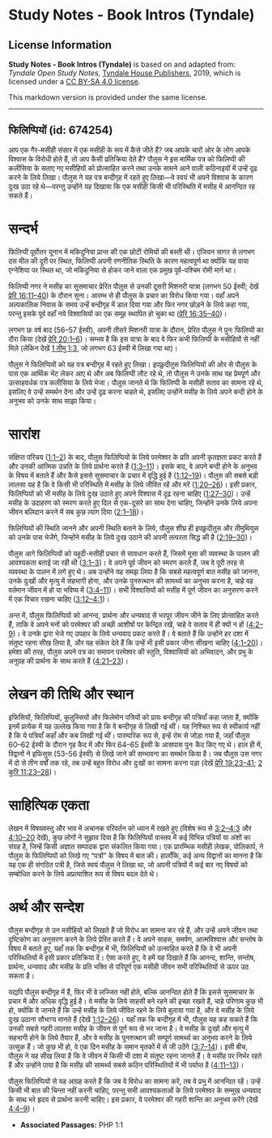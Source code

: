 # Study Notes - Book Intros (Tyndale)

## License Information

**Study Notes - Book Intros (Tyndale)** is based on and adapted from: _Tyndale Open Study Notes_, [Tyndale House Publishers](https://tyndaleopenresources.com/), 2019, which is licensed under a [CC BY-SA 4.0 license](https://creativecommons.org/licenses/by-sa/4.0/legalcode.en).

This markdown version is provided under the same license.



--------------------------------

## फिलिप्पियों (id: 674254)

आप एक गैर\-मसीही संसार में एक मसीही के रूप में कैसे जीते हैं? जब आपके चारों ओर के लोग आपके विश्वास के विरोधी होते हैं, तो आप कैसी प्रतिक्रिया देते हैं? पौलुस ने इस मार्मिक पत्र को फिलिप्पी की कलीसिया के सताए गए मसीहियों को प्रोत्साहित करने तथा उनके सामने आने वाली कठिनाइयों में उन्हें दृढ़ करने के लिये लिखा। पौलुस ने यह पत्र बन्दीगृह में रहते हुए लिखा—वे स्वयं भी अपने विश्वास के कारण दुःख उठा रहे थे—परन्तु उन्होंने यह दिखाया कि एक मसीही किसी भी परिस्थिति में मसीह में आनन्दित रह सकते हैं।

सन्दर्भ
=======

फिलिप्पी पूर्वोत्तर यूनान में मकिदुनिया प्रान्त की एक छोटी रोमियों की बस्ती थी। एजियन सागर से लगभग दस मील की दूरी पर स्थित, फिलिप्पी अपनी रणनीतिक स्थिति के कारण महत्वपूर्ण था क्योंकि यह वाया एग्नेशिया पर स्थित था, जो मकिदुनिया से होकर जाने वाला एक प्रमुख पूर्व\-पश्चिम रोमी मार्ग था।

फिलिप्पी नगर ने मसीह का सुसमाचार प्रेरित पौलुस से उनकी दूसरी मिशनरी यात्रा (लगभग 50 ईस्वी; देखें [प्रेरि 16:11–40](https://ref.ly/Acts16:11-Acts16:40)) के दौरान सुना। आरम्भ से ही पौलुस के प्रचार का विरोध किया गया। वहाँ अपने अल्पकालिक निवास के समय उन्हें बन्दीगृह में डाल दिया गया और फिर नगर छोड़ने के लिये कहा गया, परन्तु इसके पूर्व वहाँ नये विश्वासियों का एक समूह स्थापित हो चुका था ([प्रेरि 16:35–40](https://ref.ly/Acts16:35-Acts16:40))।

लगभग छः वर्ष बाद (56–57 ईस्वी), अपनी तीसरे मिशनरी यात्रा के दौरान, प्रेरित पौलुस ने पुनः फिलिप्पी का दौरा किया (देखें [प्रेरि 20:1–6](https://ref.ly/Acts20:1-Acts20:6))। सम्भव है कि इस यात्रा के बाद वे फिर कभी फिलिप्पी के मसीहियों से नहीं मिले (लेकिन देखें [1 तीमु 1:3](https://ref.ly/1Tim1:3), जो लगभग 63 ईस्वी में लिखा गया था)।

पौलुस ने फिलिप्पियों को यह पत्र बन्दीगृह में रहते हुए लिखा। इपफ्रुदीतुस फिलिप्पियों की ओर से पौलुस के पास एक आर्थिक भेंट लेकर आए थे और अब फिलिप्पी लौट रहे थे, तो पौलुस ने उनके साथ यह प्रेमपूर्ण और उत्साहवर्धक पत्र कलीसिया के लिये भेजा। पौलुस जानते थे कि फिलिप्पी के मसीही सताव का सामना रहे थे, इसलिए वे उन्हें समर्थन देना और उन्हें दृढ़ करना चाहते थे, इसलिए उन्होंने मसीह के लिये अपने बन्दी होने के अनुभव को उनके साथ साझा किया।

सारांश
======

संक्षिप्त परिचय ([1:1–2](https://ref.ly/Phil1:1-Phil1:2)) के बाद, पौलुस फिलिप्पियों के लिये परमेश्वर के प्रति अपनी कृतज्ञता प्रकट करते हैं और उनकी आत्मिक उन्नति के लिये प्रार्थना करते हैं ([1:3–11](https://ref.ly/Phil1:3-Phil1:11))। इसके बाद, वे अपने बन्दी होने के अनुभव के विषय में बताते हैं और कैसे इससे सुसमाचार के प्रचार में वृद्धि हुई है ([1:12–19](https://ref.ly/Phil1:12-Phil1:19))। पौलुस की सबसे बड़ी लालसा यह है कि वे किसी भी परिस्थिति में मसीह के लिये जीवित रहें और मरें ([1:20–26](https://ref.ly/Phil1:20-Phil1:26))। इसी प्रकार, फिलिप्पियों को भी मसीह के लिये दुःख उठाते हुए अपने विश्वास में दृढ़ रहना चाहिए ([1:27–30](https://ref.ly/Phil1:27-Phil1:30))। उन्हें मसीह के उदाहरण को स्मरण करते हुए दिल से एक\-दूसरे का साथ देना चाहिए, जिन्होंने उनके लिये अपना जीवन बलिदान करने में सब कुछ त्याग दिया ([2:1–18](https://ref.ly/Phil2:1-Phil2:18))।

फिलिप्पियों की स्थिति जानने और अपनी स्थिति बताने के लिये, पौलुस शीघ्र ही इपफ्रुदीतुस और तीमुथियुस को उनके पास भेजेंगे, जिन्होंने मसीह के लिये दुःख उठाने की अपनी तत्परता सिद्ध की है ([2:19–30](https://ref.ly/Phil2:19-Phil2:30))।

पौलुस आगे फिलिप्पियों को यहूदी\-मसीही प्रचार से सावधान करते हैं, जिसमें मूसा की व्यवस्था के पालन की आवश्यकता बताई जा रही थी ([3:1–3](https://ref.ly/Phil3:1-Phil3:3))। वे अपने पूर्व जीवन को स्मरण करते हैं, जब वे पूरी तरह से व्यवस्था के पालन में लगे हुए थे। अब उन्होंने यह समझ लिया है कि सबसे महत्वपूर्ण बात मसीह को जानना, उनके दुःखों और मृत्यु में सहभागी होना, और उनके पुनरुत्थान की सामर्थ्य का अनुभव करना है, चाहे वह वर्तमान जीवन में हो या भविष्य में ([3:4–11](https://ref.ly/Phil3:4-Phil3:11))। सभी विश्वासियों को मसीह में पूर्ण जीवन का अनुसरण करने में एक विचार रखना चाहिए ([3:12–4:1](https://ref.ly/Phil3:12-Phil4:1))।

अन्त में, पौलुस फिलिप्पियों को आनन्द, प्रार्थना और धन्यवाद से भरपूर जीवन जीने के लिए प्रोत्साहित करते हैं, ताकि वे अपने मनों को परमेश्वर की अच्छी आशीषों पर केन्द्रित रखें, चाहे वे सताव में ही क्यों न हों ([4:2–9](https://ref.ly/Phil4:2-Phil4:9))। वे उनके द्वारा भेजे गए उपहार के लिये धन्यवाद प्रकट करते हैं। वे बताते हैं कि उन्होंने हर दशा में संतुष्ट रहना सीख लिया है, और यह संकेत देते हैं कि उन्हें भी इसी प्रकार जीना सीखना चाहिए ([4:1–20](https://ref.ly/Phil4:1-Phil4:20))। हमेशा की तरह, पौलुस अपने पत्र का समापन परमेश्वर की स्तुति, विश्वासियों को अभिवादन, और प्रभु के अनुग्रह की प्रार्थना के साथ करते हैं ([4:21–23](https://ref.ly/Phil4:21-Phil4:23))।

लेखन की तिथि और स्थान
=====================

इफिसियों, फिलिप्पियों, कुलुस्सियों और फिलेमोन पत्रियों को प्रायः बन्दीगृह की पत्रियाँ कहा जाता है, क्योंकि इनमें प्रत्येक में यह उल्लेख किया गया है कि वे बन्दीगृह से लिखी गई थीं। यह निश्चित रूप से स्वीकार्य नहीं है कि ये पत्रियाँ कहाँ और कब लिखी गई थीं। पारम्परिक रूप से, इन्हें रोम से जोड़ा गया है, जहाँ पौलुस 60–62 ईस्वी के दौरान गृह कैद में और फिर 64–65 ईस्वी के आसपास पुनः कैद किए गए थे। हाल ही में, विद्वानों ने इफिसुस (53–56 ईस्वी) से लिखे जाने की सम्भावना का समर्थन किया है। जब पौलुस उस नगर में दो से तीन वर्षों तक रहे, तब उन्हें बहुत विरोध और दुःखों का सामना करना पड़ा (देखें [प्रेरि 19:23–41](https://ref.ly/Acts19:23-Acts19:41); [2 कुरि 11:23–28](https://ref.ly/2Cor11:23-2Cor11:28))।

साहित्यिक एकता
==============

लेखन में विषयवस्तु और भाव में अचानक परिवर्तन को ध्यान में रखते हुए (विशेष रूप से [3:2–4:3](https://ref.ly/Phil3:2-Phil4:3) और [4:10–20](https://ref.ly/Phil4:10-Phil4:20) देखें), कुछ लोगों ने सुझाव दिया है कि फिलिप्पियों वास्तव में कई विभिन्न पत्रियों या अंशों का संग्रह है, जिन्हें किसी अज्ञात सम्पादक द्वारा संकलित किया गया। एक प्रारम्भिक मसीही लेखक, पोलिकार्प, ने पौलुस के फिलिप्पियों को लिखे गए “पत्रों” के विषय में बात की। हालाँकि, कई अन्य विद्वानों का मानना है कि यह एक ही संगठित पत्री है, जिसे स्वयं पौलुस ने लिखा था, जो अपनी पत्रियों में कई बार नए विषयों को सम्बोधित करने के लिये अप्रत्याशित रूप से विषय बदल देते थे।

अर्थ और सन्देश
==============

पौलुस बन्दीगृह से उन मसीहियों को लिखते हैं जो विरोध का सामना कर रहे हैं, और उन्हें अपने जीवन तथा दृष्टिकोण का अनुसरण करने के लिये प्रेरित करते हैं। वे अपने साहस, समर्पण, आत्मविश्वास और सन्तोष के विषय में बताते हुए, यहाँ तक कि बन्दीगृह में भी, फिलिप्पियों को उत्साहित करते हैं कि वे भी अपनी परिस्थितियों में इसी प्रकार प्रतिक्रिया दें। ऐसा करते हुए, वे हमें यह दिखाते हैं कि आनन्द, शान्ति, सन्तोष, प्रार्थना, धन्यवाद और मसीह के प्रति भक्ति से परिपूर्ण एक मसीही जीवन सभी परिस्थितियों से ऊपर उठ सकता है।

यद्यपि पौलुस बन्दीगृह में हैं, फिर भी वे लज्जित नहीं होते, बल्कि आनन्दित होते हैं कि इससे सुसमाचार के प्रचार में और अधिक वृद्धि हुई है। वे मसीह के लिये साहसी बने रहने की इच्छा रखते हैं, चाहे परिणाम कुछ भी हो, क्योंकि वे जानते हैं कि उन्हें मसीह के लिये जीवित रहने के लिये बुलाया गया है, और वे मसीह के लिये दुःख उठाना सौभाग्य मानते हैं (देखें [1:12–26](https://ref.ly/Phil1:12-Phil1:26))। यहाँ तक कि बन्दीगृह में भी, पौलुस यह कह सकते हैं कि उनकी सबसे गहरी लालसा मसीह के जीवन से पूर्ण रूप से भर जाना है। वे मसीह के दुःखों और मृत्यु में सहभागी होने के लिये तैयार हैं, और वे मसीह के पुनरुत्थान की सम्पूर्ण सामर्थ्य का अनुभव करने के लिये उत्सुक हैं। जो कुछ भी हो, वे एक दिन मसीह के समान मृतकों में से जी उठेंगे ([3:7–14](https://ref.ly/Phil3:7-Phil3:14))। इसी बीच, पौलुस ने यह सीख लिया है कि वे जीवन में किसी भी दशा में संतुष्ट रहना जानते हैं। वे मसीह पर निर्भर रहते हैं और उन्होंने पाया है कि मसीह की सामर्थ्य सबसे कठिन परिस्थितियों में भी पर्याप्त है ([4:11–13](https://ref.ly/Phil4:11-Phil4:13))।

पौलुस फिलिप्पियों से यह आग्रह करते हैं कि जब वे विरोध का सामना करें, तब वे प्रभु में आनन्दित रहें। उन्हें किसी भी बात की चिन्ता नहीं करनी चाहिए, परन्तु सभी आवश्यकताओं के लिये परमेश्वर के सम्मुख धन्यवाद के साथ भरे हृदय से प्रार्थना करनी चाहिए। इस प्रकार, वे परमेश्वर की गहरी शान्ति का अनुभव करेंगे (देखें [4:4–9](https://ref.ly/Phil4:4-Phil4:9))।

* **Associated Passages:** PHP 1:1

